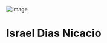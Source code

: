 ![image](https://learntocodewith.me/wp-content/uploads/2019/01/JavaScript.jpg)
<h1>Israel Dias Nicacio<h1>
